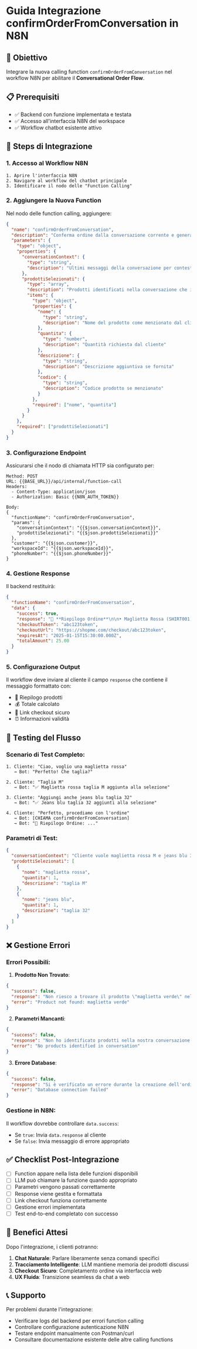 # Guida Integrazione confirmOrderFromConversation in N8N

## 🎯 Obiettivo
Integrare la nuova calling function `confirmOrderFromConversation` nel workflow N8N per abilitare il **Conversational Order Flow**.

## 📋 Prerequisiti
- ✅ Backend con funzione implementata e testata
- ✅ Accesso all'interfaccia N8N del workspace
- ✅ Workflow chatbot esistente attivo

## 🔧 Steps di Integrazione

### 1. **Accesso al Workflow N8N**
```
1. Aprire l'interfaccia N8N
2. Navigare al workflow del chatbot principale
3. Identificare il nodo delle "Function Calling"
```

### 2. **Aggiungere la Nuova Function**

Nel nodo delle function calling, aggiungere:

```json
{
  "name": "confirmOrderFromConversation",
  "description": "Conferma ordine dalla conversazione corrente e genera link checkout sicuro. Da chiamare quando il cliente conferma di voler procedere con l'ordine dei prodotti discussi nella chat.",
  "parameters": {
    "type": "object",
    "properties": {
      "conversationContext": {
        "type": "string",
        "description": "Ultimi messaggi della conversazione per contesto"
      },
      "prodottiSelezionati": {
        "type": "array",
        "description": "Prodotti identificati nella conversazione che il cliente vuole ordinare",
        "items": {
          "type": "object",
          "properties": {
            "nome": { 
              "type": "string", 
              "description": "Nome del prodotto come menzionato dal cliente" 
            },
            "quantita": { 
              "type": "number", 
              "description": "Quantità richiesta dal cliente" 
            },
            "descrizione": { 
              "type": "string", 
              "description": "Descrizione aggiuntiva se fornita" 
            },
            "codice": { 
              "type": "string", 
              "description": "Codice prodotto se menzionato" 
            }
          },
          "required": ["nome", "quantita"]
        }
      }
    },
    "required": ["prodottiSelezionati"]
  }
}
```

### 3. **Configurazione Endpoint**

Assicurarsi che il nodo di chiamata HTTP sia configurato per:

```
Method: POST
URL: {{BASE_URL}}/api/internal/function-call
Headers: 
  - Content-Type: application/json
  - Authorization: Basic {{N8N_AUTH_TOKEN}}

Body:
{
  "functionName": "confirmOrderFromConversation",
  "params": {
    "conversationContext": "{{$json.conversationContext}}",
    "prodottiSelezionati": "{{$json.prodottiSelezionati}}"
  },
  "customer": "{{$json.customer}}",
  "workspaceId": "{{$json.workspaceId}}",
  "phoneNumber": "{{$json.phoneNumber}}"
}
```

### 4. **Gestione Response**

Il backend restituirà:

```json
{
  "functionName": "confirmOrderFromConversation",
  "data": {
    "success": true,
    "response": "🛒 **Riepilogo Ordine**\n\n• Maglietta Rossa (SHIRT001)\n  Quantità: 1 x €25.00 = €25.00\n\n💰 **Totale: €25.00**\n\n🔗 **Finalizza il tuo ordine:**\nhttps://shopme.com/checkout/abc123token\n\n⏰ Link valido per 1 ora\n🔐 Checkout sicuro",
    "checkoutToken": "abc123token",
    "checkoutUrl": "https://shopme.com/checkout/abc123token",
    "expiresAt": "2025-01-15T15:30:00.000Z",
    "totalAmount": 25.00
  }
}
```

### 5. **Configurazione Output**

Il workflow deve inviare al cliente il campo `response` che contiene il messaggio formattato con:
- 🛒 Riepilogo prodotti
- 💰 Totale calcolato
- 🔗 Link checkout sicuro
- ⏰ Informazioni validità

## 🧪 Testing del Flusso

### Scenario di Test Completo:

```
1. Cliente: "Ciao, voglio una maglietta rossa"
   → Bot: "Perfetto! Che taglia?"

2. Cliente: "Taglia M"
   → Bot: "✅ Maglietta rossa taglia M aggiunta alla selezione"

3. Cliente: "Aggiungi anche jeans blu taglia 32"
   → Bot: "✅ Jeans blu taglia 32 aggiunti alla selezione"

4. Cliente: "Perfetto, procediamo con l'ordine"
   → Bot: [CHIAMA confirmOrderFromConversation]
   → Bot: "🛒 Riepilogo Ordine: ..."
```

### Parametri di Test:

```json
{
  "conversationContext": "Cliente vuole maglietta rossa M e jeans blu 32, confermato ordine",
  "prodottiSelezionati": [
    {
      "nome": "maglietta rossa",
      "quantita": 1,
      "descrizione": "taglia M"
    },
    {
      "nome": "jeans blu",
      "quantita": 1,
      "descrizione": "taglia 32"
    }
  ]
}
```

## ❌ Gestione Errori

### Errori Possibili:

1. **Prodotto Non Trovato**:
```json
{
  "success": false,
  "response": "Non riesco a trovare il prodotto \"maglietta verde\" nel catalogo. Puoi verificare il nome?",
  "error": "Product not found: maglietta verde"
}
```

2. **Parametri Mancanti**:
```json
{
  "success": false,
  "response": "Non ho identificato prodotti nella nostra conversazione. Puoi specificare cosa vuoi ordinare?",
  "error": "No products identified in conversation"
}
```

3. **Errore Database**:
```json
{
  "success": false,
  "response": "Si è verificato un errore durante la creazione dell'ordine. Riprova o contatta l'assistenza.",
  "error": "Database connection failed"
}
```

### Gestione in N8N:

Il workflow dovrebbe controllare `data.success`:
- Se `true`: Invia `data.response` al cliente
- Se `false`: Invia messaggio di errore appropriato

## ✅ Checklist Post-Integrazione

- [ ] Function appare nella lista delle funzioni disponibili
- [ ] LLM può chiamare la funzione quando appropriato
- [ ] Parametri vengono passati correttamente
- [ ] Response viene gestita e formattata
- [ ] Link checkout funziona correttamente
- [ ] Gestione errori implementata
- [ ] Test end-to-end completato con successo

## 🚀 Benefici Attesi

Dopo l'integrazione, i clienti potranno:
1. **Chat Naturale**: Parlare liberamente senza comandi specifici
2. **Tracciamento Intelligente**: LLM mantiene memoria dei prodotti discussi
3. **Checkout Sicuro**: Completamento ordine via interfaccia web
4. **UX Fluida**: Transizione seamless da chat a web

## 📞 Supporto

Per problemi durante l'integrazione:
- Verificare logs del backend per errori function calling
- Controllare configurazione autenticazione N8N
- Testare endpoint manualmente con Postman/curl
- Consultare documentazione esistente delle altre calling functions